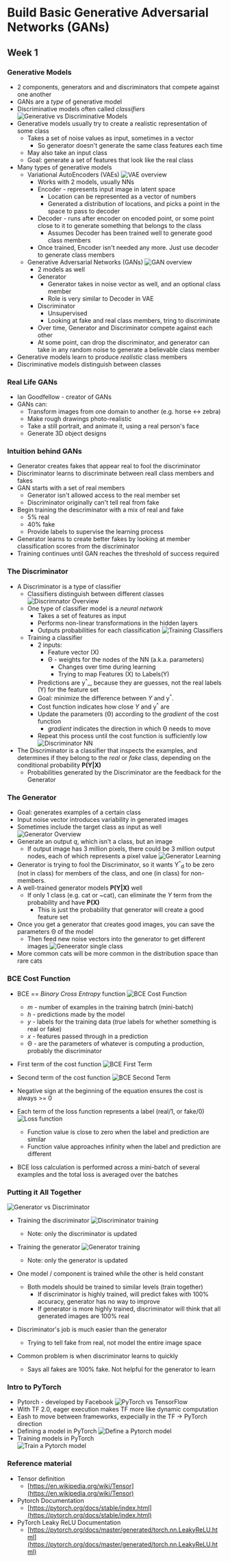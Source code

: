 # Build Basic Generative Adversarial Networks (GANs)

## Week 1

### Generative Models
- 2 components, generators and and discriminators that compete against one another
- GANs are a _type_ of generative model
- Discriminative models often called _classifiers_
![Generative vs Discriminative Models](./images/Gen_vs_Discr_models.png)
- Generative models usually try to create a realistic representation of some class
   - Takes a set of noise values as input, sometimes in a vector
      - So generator doesn't generate the same class features each time
   - May also take an input class
   - Goal: generate a set of features that look like the real class
- Many types of generative models
   - Variational AutoEncoders (VAEs)
      ![VAE overview](./images/VAE_overview.png)
       - Works with 2 models, usually NNs
       - Encoder - represents input image in latent space
          - Location can be represented as a vector of numbers
          - Generated a distribution of locations, and picks a point in the space to pass to decoder
       - Decoder - runs after encoder on encoded point, or some point close to it to generate
         something that belongs to the class
          - Assumes Decoder has been trained well to generate good class members
       - Once trained, Encoder isn't needed any more.  Just use decoder to generate
         class members
   - Generative Adversarial Networks (GANs)
      ![GAN overview](./images/GAN_overview.png)
      - 2 models as well
      - Generator
         - Generator takes in noise vector as well, and an optional class member
         - Role is very similar to Decoder in VAE
      - Discriminator
         - Unsupervised
         - Looking at fake and real class members, tring to discriminate
      - Over time, Generator and Discriminator compete against each other
      - At some point, can drop the discriminator, and generator can take in any random noise 
        to generate a believable class member
- Generative models learn to produce _realistic_ class members
- Discriminative models distinguish between classes

### Real Life GANs
- Ian Goodfellow - creator of GANs
- GANs can:
   - Transform images from one domain to another (e.g. horse <-> zebra)
   - Make rough drawings photo-realistic
   - Take a still portrait, and animate it, using a real person's face
   - Generate 3D object designs


### Intuition behind GANs
- Generator creates fakes that appear real to fool the discriminator
- Discriminator learns to discriminate between reall class members and fakes
- GAN starts with a set of real members
   - Generator isn't allowed access to the real member set
   - Discriminator originally can't tell real from fake
- Begin training the descriminator with a mix of real and fake
   - 5% real
   - 40% fake
   - Provide labels to supervise the learning process
- Generator learns to create better fakes by looking at member classification scores
  from the discriminator
- Training continues until GAN reaches the threshold of success required

### The Discriminator
- A Discriminator is a type of classifier
   - Classifiers distinguish between different classes
   ![Discrimnator Overview](./images/Discriminator_overview.png)
   - One type of classifier model is a _neural network_
      - Takes a set of features as input
      - Performs non-linear transformations in the hidden layers
      - Outputs probabilities for each classification
   ![Training Classifiers](./images/Training_classifiers.png)
   - Training a classifier
      - 2 inputs:
         - Feature vector (X)
         - &Theta; - weights for the nodes of the NN (a.k.a. parameters)
            - Changes over time during learning
            - Trying to map Features (X) to Labels(Y)
      - Predictions are y<sup>^</sup>_, because they are guesses, not the real labels (Y) for the
        feature set
      - Goal: minimize the difference between _Y_ and y<sup>^</sup>.
      - Cost function indicates how close _Y_ and y<sup>^</sup> are
      - Update the parameters (&Theta;) according to the _gradient_ of the cost function
         - _gradient_ indicates the direction in which &Theta; needs to move
      - Repeat this process until the cost function is sufficiently low
![Discriminator NN](./images/Discriminator_NN.png)
- The Discriminator is a classifier that inspects the examples, and determines if 
  they belong to the _real_ or _fake_ class, depending on the conditional probability **P(Y|X)**
  - Probabilities generated by the Discriminator are the feedback for the Generator

### The Generator
- Goal: generates examples of a certain class
- Input noise vector introduces variability in generated images
- Sometimes include the target class as input as well
![Generator Overview](./images/Generator_overview.png)
- Generate an output _q_, which isn't a class, but an image
   - If output image has 3 million pixels, there could be 3 million output nodes, each of which
     represents a pixel value
![Generator Learning](./images/Generator_learning.png)
- Generator is trying to fool the Discriminator, so it wants Y<sup>^</sup><sub>d</sub> to be zero (not in class)
  for members of the class, and one (in class) for non-members.
- A well-trained generator models **P(Y|X)** well
   - If only 1 class (e.g. cat or ~cat), can eliminate the _Y_ term from the probability and have **P(X)**
      - This is just the probability that generator will create a good feature set
- Once you get a generator that creates good images, you can save the parameters &Theta; of the 
  model 
   - Then feed new noise vectors into the generator to get different images
![Geneerator single class](./images/Generator_single_class.png)
- More common cats will be more common in the distribution space than rare cats


### BCE Cost Function
- BCE == _Binary Cross Entropy_ function
![BCE Cost Function](./images/BCE_cost_function.png)
   - _m_ - number of examples in the training batrch (mini-batch)
   - _h_ - predictions made by the model
   - _y_ - labels for the training data (_true_ labels for whether something is real or fake)
   - _x_ - features passed through in a prediction
   - &Theta; - are the parameters of whatever is computing a production, probably the discriminator

- First term of the cost function
   ![BCE First Term](./images/BCE_first_term.png)

- Second term of the cost function
   ![BCE Second Term](./images/BCE_second_term.png)

- Negative sign at the beginning of the equation ensures the cost is always >= 0

- Each term of the loss function represents a label (real/1, or fake/0)
   ![Loss function](./images/Loss_function.png)
   - Function value is close to zero when the label and prediction are similar
   - Function value approaches infinity when the label and prediction are different
- BCE loss calculation is performed across a mini-batch of several examples and the
  total loss is averaged over the batches

### Putting it All Together
![Generator vs Discriminator](./images/Generator_vs_discriminator.png)

- Training the discriminator
   ![Discriminator training](./images/Discriminator_training.png)
   - Note: only the discriminator is updated

- Training the generator
   ![Generator training](./images/Generator_training.png)
   - Note: only the generator is updated

- One model / component is trained while the other is held constant
   - Both models should be trained to similar levels (train together)
      - If discriminator is highly trained, will predict fakes with 100% accuracy, generator has no
        way to improve
      - If generator is more highly trained, discriminator will think that all generated images are
        100% real
- Discriminator's job is much easier than the generator
   - Trying to tell fake from real, not model the entire image space
- Common problem is when discriminator learns to quickly
   - Says all fakes are 100% fake.  Not helpful for the generator to learn

### Intro to PyTorch
- Pytorch - developed by Facebook
![PyTorch vs TensorFlow](./images/PyTorch_vs_TensorFlow.png)
- With TF 2.0, eager execution makes TF more like dynamic computation
- Eash to move between frameworks, expecially in the TF -> PyTorch direction
- Defining a model in PyTorch
   ![Define a Pytorch model](./images/PyTorch_define_model.png)
- Training models in PyTorch   
   ![Train a Pytorch model](./images/PyTorch_train_model.png)

### Reference material
- Tensor definition
   - [https://en.wikipedia.org/wiki/Tensor](https://en.wikipedia.org/wiki/Tensor)
- Pytorch Documentation 
   - [https://pytorch.org/docs/stable/index.html](https://pytorch.org/docs/stable/index.html)
- PyTorch Leaky ReLU Documentation
   - [https://pytorch.org/docs/master/generated/torch.nn.LeakyReLU.html](https://pytorch.org/docs/master/generated/torch.nn.LeakyReLU.html)
   